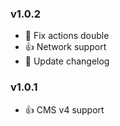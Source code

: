 ### v1.0.2 
* :bug: Fix actions double
* :+1: Network support
* :memo: Update changelog

### v1.0.1 
* :+1: CMS v4 support
